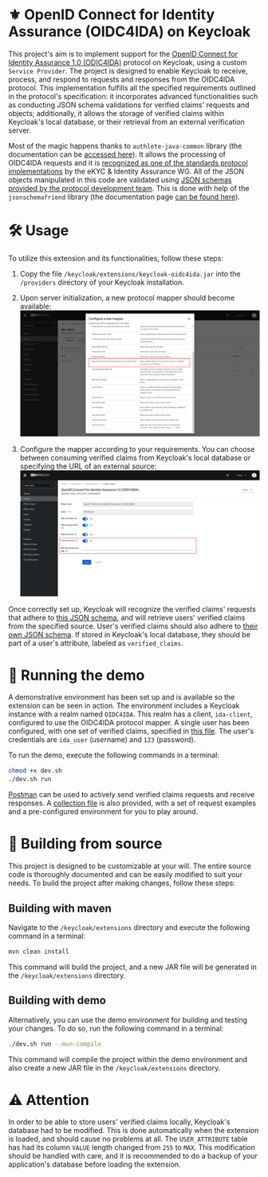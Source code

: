 # ⚜️ OpenID Connect for Identity Assurance (OIDC4IDA) on Keycloak
This project's aim is to implement support for the [OpenID Connect for Identity Assurance 1.0 (ODIC4IDA)](https://openid.net/specs/openid-connect-4-identity-assurance-1_0.html) protocol on Keycloak, using a custom `Service Provider`. The project is designed to enable Keycloak to receive, process, and respond to requests and responses from the OIDC4IDA protocol. This implementation fulfills all the specified requirements outlined in the protocol's specification: it incorporates advanced functionalities such as conducting JSON schema validations for verified claims' requests and objects; additionally, it allows the storage of verified claims within Keycloak's local database, or their retrieval from an external verification server.

Most of the magic happens thanks to `authlete-java-common` library (the documentation can be [accessed here](https://github.com/authlete/authlete-java-common)). It allows the processing of OIDC4IDA requests and it is [recognized as one of the standards protocol implementations](https://bitbucket.org/openid/ekyc-ida/wiki/Implementations) by the eKYC & Identity Assurance WG. All of the JSON objects manipulated in this code are validated using [JSON schemas provided by the protocol development team](https://bitbucket.org/openid/ekyc-ida/src/master/schema/). This is done with help of the `jsonschemafriend` library (the documentation page [can be found here](https://github.com/jimblackler/jsonschemafriend)).

# 🛠️ Usage
To utilize this extension and its functionalities, follow these steps:

1. Copy the file `/keycloak/extensions/keycloak-oidc4ida.jar` into the `/providers` directory of your Keycloak installation.

1. Upon server initialization, a new protocol mapper should become available: ![Screenshot of Keycloak's interface, depicting the new OIDC4IDA protocol mapper.](images/protocol-mapper.png)

1. Configure the mapper according to your requirements. You can choose between consuming verified claims from Keycloak's local database or specifying the URL of an external source: ![Screenshot of Keycloak's interface, depicting OIDC4IDA protocol mapper's configuration page.](images/protocol-mapper-config.png)

Once correctly set up, Keycloak will recognize the verified claims' requests that adhere to [this JSON schema](keycloak/extensions/src/main/resources/schema/verified_claims_request.json), and will retrieve users' verified claims from the specified source. User's verified claims should also adhere to [their own JSON schema](keycloak/extensions/src/main/resources/schema/verified_claims.json). If stored in Keycloak's local database, they should be part of a user's attribute, labeled as `verified_claims`.

# 🔬 Running the demo
A demonstrative environment has been set up and is available so the extension can be seen in action. The environment includes a Keycloak instance with a realm named `OIDC4IDA`. This realm has a client, `ida-client`, configured to use the OIDC4IDA protocol mapper. A single user has been configured, with one set of verified claims, specified in [this file](). The user's credentials are `ida_user` (username) and `123` (password).

To run the demo, execute the following commands in a terminal:
```bash
chmod +x dev.sh
./dev.sh run
```

[Postman](https://www.postman.com/) can be used to actively send verified claims requests and receive responses. A [collection file](requests/postman/OIDC4IDA.postman_collection.json) is also provided, with a set of request examples and a pre-configured environment for you to play around.

# 🚧 Building from source
This project is designed to be customizable at your will. The entire source code is thoroughly documented and can be easily modified to suit your needs. To build the project after making changes, follow these steps:

## Building with maven
Navigate to the `/keycloak/extensions` directory and execute the following command in a terminal:
```bash
mvn clean install
```
This command will build the project, and a new JAR file will be generated in the `/keycloak/extensions` directory.

## Building with demo
Alternatively, you can use the demo environment for building and testing your changes. To do so, run the following command in a terminal:
```bash
./dev.sh run --mvn-compile
```
This command will compile the project within the demo environment and also create a new JAR file in the `/keycloak/extensions` directory.

# ⚠️ Attention
In order to be able to store users' verified claims locally, Keycloak's database had to be modified. This is done automatically when the extension is loaded, and should cause no problems at all. The `USER_ATTRIBUTE` table has had its column `VALUE` length changed from `255` to `MAX`. This modification should be handled with care, and it is recommended to do a backup of your application's database before loading the extension.